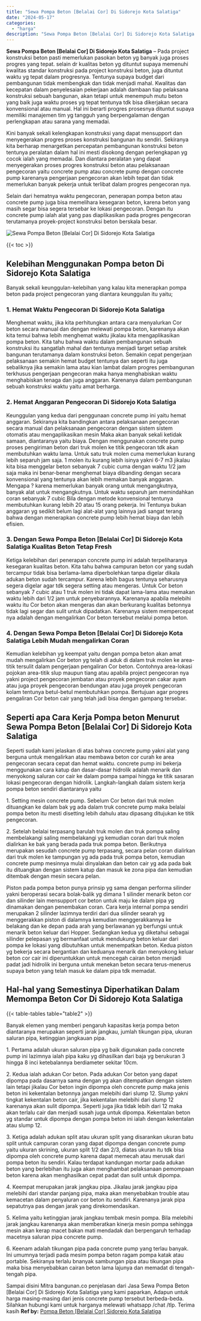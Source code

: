 ```yaml
---
title: "Sewa Pompa Beton [Belalai Cor] Di Sidorejo Kota Salatiga"
date: "2024-05-17"
categories: 
  - "harga"
description: "Sewa Pompa Beton [Belalai Cor] Di Sidorejo Kota Salatiga. Sampai disini Mitra bangunan.co penjelasan dari Jasa Sewa Pompa Beton [Belalai Cor] Di Sidorejo K..."
---
```


**Sewa Pompa Beton \[Belalai Cor\] Di Sidorejo Kota Salatiga** – Pada project konstruksi beton pasti memerlukan pasokan beton yg banyak juga proses progres yang tepat. selain dr kualitas beton yg dituntut supaya memenuhi kwalitas standar konstruksi pada project konstruksi beton, juga dituntut waktu yg tepat dalam progresnya. Tentunya supaya budget dari pembangunan tidak membengkak dan tidak menjadi mahal. Kwalitas dan kecepatan dalam penyelesaian pekerjaan adalah dambaan tiap pelaksana konstruksi sebuah bangunan, akan tetapi untuk menempuh mutu beton yang baik juga waktu proses yg tepat tentunya tdk bisa dikerjakan secara konvensional atau manual. Hal ini berarti progres prosesnya dituntut supaya memiliki manajemen tim yg tangguh yang berpengalaman dengan perlengkapan atau sarana yang memadai.

Kini banyak sekali kelengkapan konstruksi yang dapat mensupport dan menyegerakan progres proses konstruksi bangunan itu sendiri. Sekiranya kita berharap menargetkan percepatan pembangunan konstruksi beton tentunya peralatan dalam hal ini mesti disokong dengan perlengkapan yg cocok ialah yang memadai. Dan diantara peralatan yang dapat menyegerakan proses progres konstruksi beton atau pelaksanaan pengecoran yaitu concrete pump atau concrete pump dengan concrete pump karenanya pengerjaan pengecoran akan lebih tepat dan tidak memerlukan banyak pekerja untuk terlibat dalam progres pengecoran nya.

Selain dari hematnya waktu pengecoran, penerapan pompa beton atau concrete pump juga bisa memelihara kesegaran beton, karena beton yang masih segar bisa segera tersebar ke lokasi pengecoran. Dengan itu concrete pump ialah alat yang pas diaplikasikan pada progres pengecoran terutamanya proyek-project konstruksi beton berskala besar.

![Sewa Pompa Beton [Belalai Cor] Di Sidorejo Kota Salatiga](/images/sewa-concrete-pump-19.png)

{{< toc >}}

## Kelebihan Menggunakan Pompa beton Di Sidorejo Kota Salatiga

Banyak sekali keunggulan-kelebihan yang kalau kita menerapkan pompa beton pada project pengecoran yang diantara keunggulan itu yaitu;

### 1\. Hemat Waktu Pengecoran Di Sidorejo Kota Salatiga

Menghemat waktu, jika kita perhitungkan antara cara menyalurkan Cor beton secara manual dan dengan melewati pompa beton, karenanya akan kita temui bahwa lebih menghemat waktu jikalau kita mengaplikasikan pompa beton. Kita tahu bahwa waktu dalam pembangunan sebuah konstruksi itu sangatlah mahal dan tentunya menjadi target setiap arsitek bangunan terutamanya dalam konstruksi beton. Semakin cepat pengerjaan pelaksanaan semakin hemat budget tentunya dan seperti itu juga sebaliknya jika semakin lama atau kian lambat dalam progres pembangunan terkhusus pengerjaan pengecoran maka hanya menghabiskan waktu menghabiskan tenaga dan juga anggaran. Karenanya dalam pembangunan sebuah konstruksi waktu yaitu amat berharga.

### 2\. Hemat Anggaran Pengecoran Di Sidorejo Kota Salatiga

Keunggulan yang kedua dari penggunaan concrete pump ini yaitu hemat anggaran. Sekiranya kita bandingkan antara pelaksanaan pengecoran secara manual dan pelaksanaan pengecoran dengan sistem sistem otomatis atau mengaplikasikan mesin Maka akan banyak sekali ketidak samaan, diantaranya yaitu biaya. Dengan menggunakan concrete pump proses pengiriman beton dari truk molen ke titik pengecoran tdk akan membutuhkan waktu lama. Untuk satu truk molen cuma memerlukan kurang lebih separuh jam saja. 1 molen itu kurang lebih isinya yakni 6-7 m3 jikalau kita bisa menggelar beton sebanyak 7 cubic cuma dengan waktu 1/2 jam saja maka ini benar-benar menghemat biaya dibanding dengan secara konvensional yang tentunya akan lebih memakan banyak anggaran. Mengapa ? karena memerlukan banyak orang untuk mengangkutnya, banyak alat untuk mengangkutnya. Untuk waktu separuh jam memindahkan coran sebanyak 7 cubic Bila dengan metode konvensional tentunya membutuhkan kurang lebih 20 atau 15 orang pekerja. Ini Tentunya bukan anggaran yg sedikit belum lagi alat-alat yang lainnya jadi sangat terang bahwa dengan menerapkan concrete pump lebih hemat biaya dan lebih efisien.

### 3\. Dengan Sewa Pompa Beton \[Belalai Cor\] Di Sidorejo Kota Salatiga Kualitas Beton Tetap Fresh

Ketiga kelebihan dari penerapan concrete pump ini adalah terpeliharanya kesegaran kualitas beton. Kita tahu bahwa campuran beton cor yang sudah tercampur tidak bisa berlama-lama diperbolehkan tanpa digelar dikala adukan beton sudah tercampur. Karena lebih bagus tentunya seharusnya segera digelar agar tdk segera setting atau mengeras. Untuk Cor beton sebanyak 7 cubic atau 1 truk molen ini tidak dapat lama-lama atau memakan waktu lebih dari 1/2 jam untuk penyebarannya. Karenanya apabila melebihi waktu itu Cor beton akan mengeras dan akan berkurang kualitas betonnya tidak lagi segar dan sulit untuk dipadatkan. Karenanya sistem mempercepat nya adalah dengan mengalirkan Cor beton tersebut melalui pompa beton.

### 4\. Dengan Sewa Pompa Beton \[Belalai Cor\] Di Sidorejo Kota Salatiga Lebih Mudah mengalirkan Coran

Kemudian kelebihan yg keempat yaitu dengan pompa beton akan amat mudah mengalirkan Cor beton yg telah di aduk di dalam truk molen ke area-titik tersulit dalam pengerjaan pengaliran Cor beton. Contohnya area-lokasi pojokan area-titik slup maupun tiang atau apabila project pengecoran nya yakni project pengecoran jembatan atau proyek pengecoran cakar ayam atau juga proyek pengecoran bendungan atau juga proyek pengecoran kolam tentunya betul-betul membutuhkan pompa. Bertujuan agar progres pengaliran Cor beton cair yang telah jadi bisa dengan gampang tersebar.

## Seperti apa Cara Kerja Pompa beton Menurut Sewa Pompa Beton \[Belalai Cor\] Di Sidorejo Kota Salatiga

Seperti sudah kami jelaskan di atas bahwa concrete pump yakni alat yang berguna untuk mengalirkan atau membawa beton cor curah ke area pengecoran secara cepat dan hemat waktu. concrete pump ini bekerja menggunakan cara katup dan dasar-dasar hidrolik adalah menarik dan menyokong saluran cor cair ke dalam pompa sampai hingga ke titik sasaran lokasi pengecoran dengan hidrolik. Langkah-langkah dalam sistem kerja pompa beton sendiri diantaranya yaitu

1\. Setting mesin concrete pump. Sebelum Cor beton dari truk molen dituangkan ke dalam bak yg ada dalam truk concrete pump maka belalai pompa beton itu mesti disetting lebih dahulu atau dipasang ditujukan ke titik pengecoran.

2\. Setelah belalai terpasang barulah truk molen dan truk pompa saling membelakangi saling membelakangi yg kemudian coran dari truk molen dialirkan ke bak yang berada pada truk pompa beton. Berikutnya merupakan sesudah concrete pump terpasang, secara pelan coran dialirkan dari truk molen ke tampungan yg ada pada truk pompa beton, kemudian concrete pump mesinnya mulai dinyalakan dan beton cair yg ada pada bak itu dituangkan dengan sistem katup dan masuk ke zona pipa dan kemudian ditembak dengan mesin secara pelan.

Piston pada pompa beton punya prinsip yg sama dengan performa silinder yakni beroperasi secara bolak-balik yg dimana 1 silinder menarik beton cor dan silinder lain mensupport cor beton untuk maju ke dalam pipa yg dinamakan dengan penembakan coran. Cara kerja internal pompa sendiri merupakan 2 silinder lazimnya terdiri dari dua silinder searah yg menggerakkan piston di dalamnya kemudian menggerakkannya ke belakang dan ke depan pada arah yang berlawanan yg berfungsi untuk menarik beton keluar dari Hopper. Sedangkan kedua yg diketahui sebagai silinder pelepasan yg bermanfaat untuk mendukung beton keluar dari pompa ke lokasi yang dibutuhkan untuk menempatkan beton. Kedua piston yg bekerja secara bergantian dan keduanya menarik dan menyokong keluar beton cor cair ini diperuntukkan untuk mencegah cairan beton menjadi padat jadi hidrolik ini berguna untuk menekan beton secara terus-menerus supaya beton yang telah masuk ke dalam pipa tdk memadat.

## Hal-hal yang Semestinya Diperhatikan Dalam Memompa Beton Cor Di Sidorejo Kota Salatiga

{{< table-tables table="table2" >}}

Banyak elemen yang memberi pengaruh kapasitas kerja pompa beton diantaranya merupakan seperti jarak jangkau, jumlah tikungan pipa, ukuran saluran pipa, ketinggian jangkauan pipa.

1\. Pertama adalah ukuran saluran pipa yg baik digunakan pada concrete pump ini lazimnya ialah pipa kaku yg dihasilkan dari baja yg berukuran 3 hingga 8 inci ketebalannya berdiameter sekitar 10cm.

2\. Kedua ialah adukan Cor beton. Pada adukan Cor beton yang dapat dipompa pada dasarnya sama dengan yg akan ditempatkan dengan sistem lain tetapi jikalau Cor beton ingin dipompa oleh concrete pump maka jenis beton ini kekentalan betonnya jangan melebihi dari slump 12. Slump yakni tingkat kekentalan beton cair, jika kekentalan melebihi dari slump 12 karenanya akan sulit dipompa. Seperti juga jika tidak lebih dari 12 maka akan terlalu cair dan menjadi susah juga untuk dipompa. Kekentalan beton yg standar untuk dipompa dengan pompa beton ini ialah dengan kekentalan atau slump 12.

3\. Ketiga adalah adukan split atau ukuran split yang disarankan ukuran batu split untuk campuran coran yang dapat dipompa dengan concrete pump yaitu ukuran skrining, ukuran split 1/2 dan 2/3, diatas ukuran itu tdk bisa dipompa oleh concrete pump karena dapat memecah atau merusak dari pompa beton itu sendiri. Kalau terdapat kandungan mortar pada adukan beton yang berlebihan itu juga akan menghambat pelaksanaan pemompaan beton karena akan menghasilkan cepat padat dan sulit untuk dipompa.

4\. Keempat merupakan jarak jangkau pipa. Jikalau jarak jangkau pipa melebihi dari standar panjang pipa, maka akan menyebabkan trouble atau kemacetan dalam penyaluran cor beton itu sendiri. Karenanya jarak pipa sepatutnya pas dengan jarak yang direkomendasikan.

5\. Kelima yaitu ketinggian jarak jangkau tembak mesin pompa. Bila melebihi jarak jangkau karenanya akan memberatkan kinerja mesin pompa sehingga mesin akan kerap macet bakan mati mendadak dan berpengaruh terhadap macetnya saluran pipa concrete pump.

6\. Keenam adalah tikungan pipa pada concrete pump yang terlau banyak. Ini umumnya terjadi pada mesim pompa beton ragam pompa katak atau portable. Sekiranya terlalu bnanyak sambungan pipa atau tikungan pipa maka bisa menyebabkan cairan beton lama lajunya dan memadat di tengah-tengah pipa.

Sampai disini Mitra bangunan.co penjelasan dari Jasa Sewa Pompa Beton \[Belalai Cor\] Di Sidorejo Kota Salatiga yang kami paparkan, Adapun untuk harga masing-masing dari jenis concrete pump tersebut berbeda-beda. Silahkan hubungi kami untuk harganya melewati whatsapp /chat /tlp. Terima kasih
**Ref by:** [Pompa Beton [Belalai Cor] Sidorejo Kota Salatiga](https://id.wikipedia.org/wiki/Pompa)

